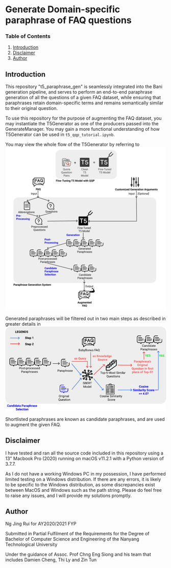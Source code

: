 # Generate Domain-specific paraphrase of FAQ questions
### Table of Contents
1. [Introduction](#introduction)
2. [Disclaimer](#disclaimer)
3. [Author](#author)

## Introduction
This repository "t5_paraphrase_gen" is seamlessly integrated into the Bani generation pipeline, and serves to perform an end-to-end paraphrase generation of all the questions of a given FAQ dataset, while ensuring that paraphrases retain domain-specific terms and remains semantically similar to their original question.

To use this repository for the purpose of augmenting the FAQ dataset, you may instantiate the T5Generator as one of the producers passed into the GenerateManager. 
You may gain a more functional understanding of how T5Generator can be used in `t5_qqp_tutorial.ipynb`.

You may view the whole flow of the T5Generator by referring to ![image](detailed_system.png)

Generated paraphrases will be filtered out in two main steps as described in greater details in ![image](candidate_selection.png)

Shortlisted paraphrases are known as candidate paraphrases, and are used to augment the given FAQ. 

## Disclaimer
I have tested and ran all the source code included in this repository using a 13" Macbook Pro (2020) running on macOS v11.2.1 with a Python version of 3.7.7.


As I do not have a working Windows PC in my possession, I have performed limited testing on a Windows distribution. If there are any errors, it is likely to be specific to the Windows distribution, as some discrepancies exist between MacOS and Windows such as the path string. Please do feel free to raise any issues, and I will provide my solutions promptly.

## Author
Ng Jing Rui for AY2020/2021 FYP


Submitted in Partial Fulfilment of the Requirements for the Degree of Bachelor of Computer Science and Engineering of the Nanyang Technological University

Under the guidance of Assoc. Prof Chng Eng Siong and his team that includes Damien Cheng, Thi Ly and Zin Tun